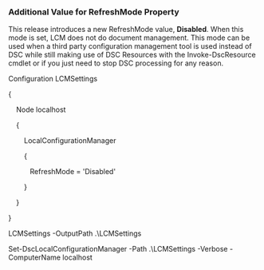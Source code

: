 ### Additional Value for RefreshMode Property

This release introduces a new RefreshMode value, **Disabled**. When this mode is set, LCM does not do document management. This mode can be used when a third party configuration management tool is used instead of DSC while still making use of DSC Resources with the Invoke-DscResource cmdlet or if you just need to stop DSC processing for any reason.

Configuration LCMSettings

{

    Node localhost

    {

        LocalConfigurationManager

        {

           RefreshMode = 'Disabled'

        }

    }

}

LCMSettings -OutputPath .\\LCMSettings

Set-DscLocalConfigurationManager -Path .\\LCMSettings -Verbose -ComputerName localhost

